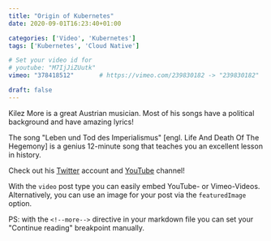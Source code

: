 ```yaml
---
title: "Origin of Kubernetes"
date: 2020-09-01T16:23:40+01:00

categories: ['Video', 'Kubernetes']
tags: ['Kubernetes', 'Cloud Native']

# Set your video id for
# youtube: "M7IjJiZUutk"
vimeo: "378418512"       # https://vimeo.com/239830182 -> "239830182"

draft: false
---
```

Kilez More is a great Austrian musician.
Most of his songs have a political background and have amazing lyrics!

<!--more-->

The song "Leben und Tod des Imperialismus" [engl. Life And Death Of The Hegemony] is a genius 12-minute song that teaches you an excellent lesson in history.

Check out his [Twitter](https://twitter.com/KilezMore) account and [YouTube](https://www.youtube.com/user/Morestradamuz) channel!


With the `video` post type you can easily embed YouTube- or Vimeo-Videos. Alternatively, you can use an image for your post via the `featuredImage` option.


PS: with the `<!--more-->` directive in your markdown file you can set your "Continue reading" breakpoint manually.

